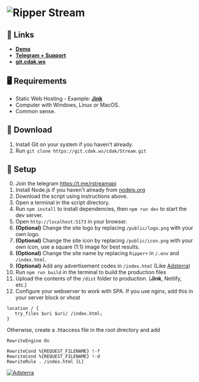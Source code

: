 # ![Ripper Stream](https://i.ibb.co/qrXNkyH/streaming-screenshot-1-2023-12-04.jpg)

## 🔗 Links
- **[Demo](https://fossa.tv)**
- **[Telegram + Support](https://t.me/rstreamapi)**
- **[git.cdak.ws](https://git.cdak.ws)**

## 🖥️ Requirements
- Static Web Hosting - Example: **[Jink](https://clients.jink.host/link.php?id=5)**
- Computer with Windows, Linux or MacOS.
- Common sense.

## 📂 Download

1. Install Git on your system if you haven't already.
2. Run `git clone https://git.cdak.ws/cdak/Stream.git`

## 🔧 Setup
0. Join the telegram https://t.me/rstreamapi
1. Install Node.js if you haven't already from [nodejs.org](https://nodejs.org)
2. Download the script using instructions above.
3. Open a terminal in the script directory.
4. Run `npm install` to install dependencies, then `npm run dev` to start the dev server.
5. Open `http://localhost:5173` in your browser.
6. **(Optional)** Change the site logo by replacing `/public/logo.png` with your own logo.
7. **(Optional)** Change the site icon by replacing `/public/icon.png` with your own icon, use a square (1:1) image for best results.
8. **(Optional)** Change the site name by replacing `Ripper+` in `/.env` and `/index.html`.
9. **(Optional)** Add any advertisement codes in `/index.html` (Like [Adsterra](https://beta.publishers.adsterra.com/referral/fMYMsgM7NM))
10. Run `npm run build` in the terminal to build the production files
11. Upload the contents of the `/dist` folder to production. (**Jink**, Netlify, etc.)
12. Configure your webserver to work with SPA. If you use nginx, add this in your server block or vhost

```nginx
location / {
   try_files $uri $uri/ /index.html;
}
```
Otherwise, create a .htaccess file in the root directory and add 

```
RewriteEngine On

RewriteCond %{REQUEST_FILENAME} !-f
RewriteCond %{REQUEST_FILENAME} !-d
RewriteRule . /index.html [L]
```

[![Adsterra](https://landings-cdn.adsterratech.com/referralBanners/gif/468x60_adsterra_reff.gif)](https://beta.publishers.adsterra.com/referral/fMYMsgM7NM)